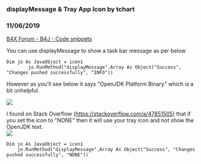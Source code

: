 ### displayMessage & Tray App Icon by tchart
### 11/06/2019
[B4X Forum - B4J - Code snippets](https://www.b4x.com/android/forum/threads/111141/)

You can use displayMessage to show a task bar message as per below  
  

```B4X
Dim jo As JavaObject = icon1  
        jo.RunMethod("displayMessage",Array As Object("Success", "Changes pushed successfully", "INFO"))
```

  
  
However as you'll see below it says "OpenJDK Platform Binary" which is a bit unhelpful.  
  
![](https://www.b4x.com/android/forum/attachments/85244)  
  
I found on Stack Overflow (<https://stackoverflow.com/a/47851505>) that if you set the icon to "NONE" then it will use your tray icon and not show the OpenJDK text.  
![](https://www.b4x.com/android/forum/attachments/85243)  
  

```B4X
Dim jo As JavaObject = icon1  
    jo.RunMethod("displayMessage",Array As Object("Success", "Changes pushed successfully", "NONE"))
```
